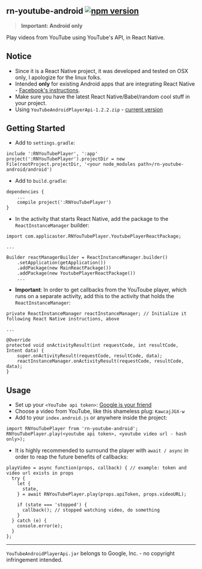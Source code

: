 ## rn-youtube-android [![npm version](https://badge.fury.io/js/rn-youtube-android.svg)](https://badge.fury.io/js/rn-youtube-android)

> **Important: Android only**

Play videos from YouTube using YouTube's API, in React Native.

## Notice
- Since it is a React Native project, it was developed and tested on OSX only, I apologize for the linux folks.
- Intended **only** for existing Android apps that are integrating React Native - [Facebook's instructions]( https://facebook.github.io/react-native/docs/embedded-app-android.html).
- Make sure you have the latest React Native/Babel/random cool stuff in your project.
- Using `YouTubeAndroidPlayerApi-1.2.2.zip` - [current version](https://developers.google.com/youtube/android/player/downloads/)

## Getting Started
- Add to `settings.gradle`:
```
include ':RNYouTubePlayer', ':app'
project(':RNYouTubePlayer').projectDir = new File(rootProject.projectDir, '<your node_modules path>/rn-youtube-android/android')
```
- Add to `build.gradle`:
```
dependencies {
    ...
    compile project(':RNYouTubePlayer')
}
```
- In the activity that starts React Native, add the package to the `ReactInstanceManager` builder: 
```
import com.applicaster.RNYouTubePlayer.YoutubePlayerReactPackage;

...

Builder reactManagerBuilder = ReactInstanceManager.builder()
    .setApplication(getApplication())
    .addPackage(new MainReactPackage())
    .addPackage(new YoutubePlayerReactPackage())
    ...
```

- **Important**: In order to get callbacks from the YouToube player, which runs on a separate activity, add this to the activity that holds the `ReactInstanceManager`:
```
private ReactInstanceManager reactInstanceManager; // Initialize it following React Native instructions, above

...

@Override
protected void onActivityResult(int requestCode, int resultCode, Intent data) {
    super.onActivityResult(requestCode, resultCode, data);
    reactInstanceManager.onActivityResult(requestCode, resultCode, data);
}
```

## Usage
- Set up your `<YouTube api token>`: [Google is your friend](https://developers.google.com/youtube/registering_an_application#create_project)
- Choose a video from YouTube, like this shameless plug: `KawcajJGX-w`
- Add to your `index.android.js` or anywhere inside the project:
```
import RNYouTubePlayer from 'rn-youtube-android';
RNYouTubePlayer.play(<youtube api token>, <youtube video url - hash only>);
```
- It is highly recommended to surround the player with `await / async` in order to reap the future benefits of callbacks:
```
playVideo = async function(props, callback) { // example: token and video url exists in props
  try {
    let {
      state,
    } = await RNYouTubePlayer.play(props.apiToken, props.videoURL);

    if (state === 'stopped') {
      callback(); // stopped watching video, do something
    }
  } catch (e) {
    console.error(e);
  }
};
```


---
`YouTubeAndroidPlayerApi.jar` belongs to Google, Inc. - no copyright infringement intended. 
